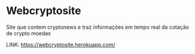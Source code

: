 # Webcryptosite
Site que contem cryptonews e traz informações em tempo real da cotação de crypto moedas

LINK:
https://webcryptosite.herokuapp.com/
